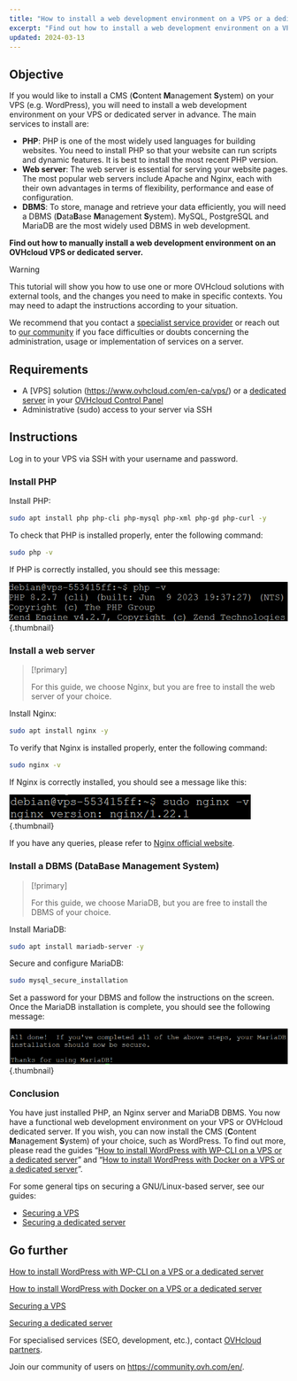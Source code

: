 ```yaml
---
title: "How to install a web development environment on a VPS or a dedicated server"
excerpt: "Find out how to install a web development environment on a VPS or an OVHcloud dedicated server"
updated: 2024-03-13
---
```


## Objective

If you would like to install a CMS (**C**ontent **M**anagement **S**ystem) on your VPS (e.g. WordPress), you will need to install a web development environment on your VPS or dedicated server in advance. The main services to install are:

- **PHP**: PHP is one of the most widely used languages for building websites. You need to install PHP so that your website can run scripts and dynamic features. It is best to install the most recent PHP version.
- **Web server**: The web server is essential for serving your website pages. The most popular web servers include Apache and Nginx, each with their own advantages in terms of flexibility, performance and ease of configuration.
- **DBMS**: To store, manage and retrieve your data efficiently, you will need a DBMS (**D**ata**B**ase **M**anagement **S**ystem). MySQL, PostgreSQL and MariaDB are the most widely used DBMS in web development.

**Find out how to manually install a web development environment on an OVHcloud VPS or dedicated server.**

> [!warning]
> This tutorial will show you how to use one or more OVHcloud solutions with external tools, and the changes you need to make in specific contexts. You may need to adapt the instructions according to your situation.
>
> We recommend that you contact a [specialist service provider](https://partner.ovhcloud.com/en-ca/directory/) or reach out to [our community](https://community.ovh.com/en/) if you face difficulties or doubts concerning the administration, usage or implementation of services on a server.
>

## Requirements

- A [VPS] solution (https://www.ovhcloud.com/en-ca/vps/) or a [dedicated server](https://www.ovhcloud.com/en-ca/bare-metal/) in your [OVHcloud Control Panel](https://www.ovh.com/auth/?action=gotomanager&from=https://www.ovh.co.uk/&ovhSubsidiary=GB)
- Administrative (sudo) access to your server via SSH

## Instructions

Log in to your VPS via SSH with your username and password.

### Install PHP

Install PHP:

```sh
sudo apt install php php-cli php-mysql php-xml php-gd php-curl -y
```

To check that PHP is installed properly, enter the following command:

```sh
sudo php -v
```

If PHP is correctly installed, you should see this message:

![env dev web](images/result_php_v.png){.thumbnail}

### Install a web server

> [!primary]
>
> For this guide, we choose Nginx, but you are free to install the web server of your choice.
>

Install Nginx:

```sh
sudo apt install nginx -y
```

To verify that Nginx is installed properly, enter the following command:

```sh
sudo nginx -v
```

If Nginx is correctly installed, you should see a message like this:

![env dev web](images/result_nginx_v.png){.thumbnail}

If you have any queries, please refer to [Nginx official website](https://www.nginx.com/).

### Install a DBMS (**D**ata**B**ase **M**anagement **S**ystem)

> [!primary]
>
> For this guide, we choose MariaDB, but you are free to install the DBMS of your choice.
>

Install MariaDB:

```sh
sudo apt install mariadb-server -y
```

Secure and configure MariaDB:

```sh
sudo mysql_secure_installation
```

Set a password for your DBMS and follow the instructions on the screen. Once the MariaDB installation is complete, you should see the following message:

![env dev web](images/success_msg_mariadb.png){.thumbnail}

### Conclusion

You have just installed PHP, an Nginx server and MariaDB DBMS. You now have a functional web development environment on your VPS or OVHcloud dedicated server. If you wish, you can now install the CMS (**C**ontent **M**anagement **S**ystem) of your choice, such as WordPress. To find out more, please read the guides “[How to install WordPress with WP-CLI on a VPS or a dedicated server](/pages/bare_metal_cloud/virtual_private_servers/install_wordpress_site_on_vps)” and “[How to install WordPress with Docker on a VPS or a dedicated server](/pages/bare_metal_cloud/virtual_private_servers/install_wordpress_docker_on_vps)”.

For some general tips on securing a GNU/Linux-based server, see our guides:

- [Securing a VPS](/pages/bare_metal_cloud/virtual_private_servers/secure_your_vps)
- [Securing a dedicated server](/pages/bare_metal_cloud/dedicated_servers/securing-a-dedicated-server)

## Go further <a name="go-further"></a>

[How to install WordPress with WP-CLI on a VPS or a dedicated server](/pages/bare_metal_cloud/virtual_private_servers/install_wordpress_site_on_vps)

[How to install WordPress with Docker on a VPS or a dedicated server](/pages/bare_metal_cloud/virtual_private_servers/install_wordpress_docker_on_vps)

[Securing a VPS](/pages/bare_metal_cloud/virtual_private_servers/secure_your_vps)

[Securing a dedicated server](/pages/bare_metal_cloud/dedicated_servers/securing-a-dedicated-server)

For specialised services (SEO, development, etc.), contact [OVHcloud partners](https://partner.ovhcloud.com/en-ca/directory/).

Join our community of users on <https://community.ovh.com/en/>.

